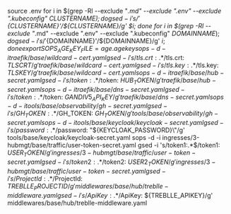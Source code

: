 source .env
for i in $(grep -Rl --exclude "*.md" --exclude ".env" --exclude ".kubeconfig" ${CLUSTERNAME}); do gsed -i 's/'${CLUSTERNAME}'/${CLUSTERNAME}/g' $i; done
for i in $(grep -Rl --exclude "*.md" --exclude ".env" --exclude ".kubeconfig" ${DOMAINNAME}); do gsed -i 's/'${DOMAINNAME}'/${DOMAINNAME}/g' $i; done
export SOPS_AGE_KEY_FILE=age.agekey
sops -d -i traefik/base/wildcard-cert.yaml
gsed -i 's/tls.crt:.*$/tls.crt: ${TLSCRT}/g' traefik/base/wildcard-cert.yaml
gsed -i 's/tls.key:.*$/tls.key: ${TLSKEY}/g' traefik/base/wildcard-cert.yaml
sops -d -i traefik/base/hub-secret.yaml
gsed -i 's/token:.*$/token: ${HUB_TOKEN}/g' traefik/base/hub-secret.yaml
sops -d -i traefik/base/dns-secret.yaml
gsed -i 's/token:.*$/token: ${GANDIV5_API_KEY}/g' traefik/base/dns-secret.yaml
sops -d -i tools/base/observability/gh-secret.yaml
gsed -i 's/GH_TOKEN:.*$/GH_TOKEN: ${GH_TOKEN}/g' tools/base/observability/gh-secret.yaml
sops -d -i tools/base/keycloak/keycloak-secret.yaml
gsed -i 's/password:.*$/password: \"${KEYCLOAK_PASSWORD}\"/g' tools/base/keycloak/keycloak-secret.yaml
sops -d -i ingresses/3-hubmgt/base/traffic/user-token-secret.yaml
gsed -i 's/token1:.*$/token1: ${USER_TOKEN}/g' ingresses/3-hubmgt/base/traffic/user-token-secret.yaml
gsed -i 's/token2:.*$/token2: ${USER2_TOKEN}/g' ingresses/3-hubmgt/base/traffic/user-token-secret.yaml
gsed -i 's/ProjectId:.*$/ProjectId: ${TREBLLE_PROJECTID}/g' middlewares/base/hub/treblle-middleware.yaml
gsed -i 's/ApiKey:.*$/ApiKey: ${TREBLLE_APIKEY}/g' middlewares/base/hub/treblle-middleware.yaml

